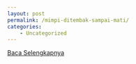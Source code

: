 ```yaml
---
layout: post
permalink: /mimpi-ditembak-sampai-mati/
categories:
    - Uncategorized
---
```


[Baca Selengkapnya](/10)